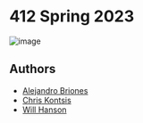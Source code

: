 
# 412 Spring 2023 



![image](https://user-images.githubusercontent.com/38999690/236370265-6aeb398b-a8d1-4b5d-8834-16fdbfc4c35e.png)


## Authors

- [Alejandro Briones]()
- [Chris Kontsis]()
- [Will Hanson]()

